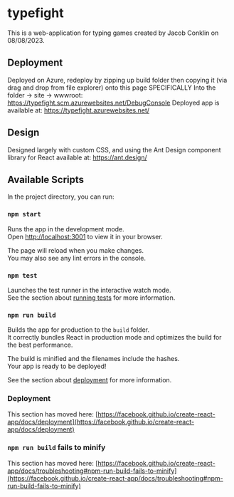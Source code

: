 # typefight

This is a web-application for typing games created by Jacob Conklin on 08/08/2023.


## Deployment

Deployed on Azure, redeploy by zipping up build folder then copying it (via drag and drop from file explorer) 
onto this page SPECIFICALLY Into the folder -> site -> wwwroot:
https://typefight.scm.azurewebsites.net/DebugConsole
Deployed app is available at:
https://typefight.azurewebsites.net/

## Design

Designed largely with custom CSS, and using the Ant Design component library for React available at: https://ant.design/

## Available Scripts

In the project directory, you can run:

### `npm start`

Runs the app in the development mode.\
Open [http://localhost:3001](http://localhost:3001) to view it in your browser.

The page will reload when you make changes.\
You may also see any lint errors in the console.

### `npm test`

Launches the test runner in the interactive watch mode.\
See the section about [running tests](https://facebook.github.io/create-react-app/docs/running-tests) for more information.

### `npm run build`

Builds the app for production to the `build` folder.\
It correctly bundles React in production mode and optimizes the build for the best performance.

The build is minified and the filenames include the hashes.\
Your app is ready to be deployed!

See the section about [deployment](https://facebook.github.io/create-react-app/docs/deployment) for more information.

### Deployment

This section has moved here: [https://facebook.github.io/create-react-app/docs/deployment](https://facebook.github.io/create-react-app/docs/deployment)

### `npm run build` fails to minify

This section has moved here: [https://facebook.github.io/create-react-app/docs/troubleshooting#npm-run-build-fails-to-minify](https://facebook.github.io/create-react-app/docs/troubleshooting#npm-run-build-fails-to-minify)
